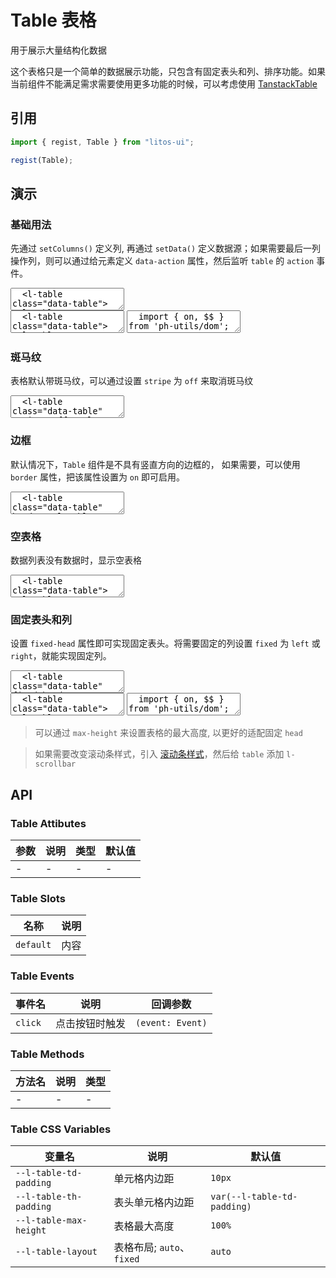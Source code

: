 # Table 表格

用于展示大量结构化数据

这个表格只是一个简单的数据展示功能，只包含有固定表头和列、排序功能。如果当前组件不能满足需求需要使用更多功能的时候，可以考虑使用 [TanstackTable](https://tanstack.com/table/latest)

## 引用

```js
import { regist, Table } from "litos-ui";

regist(Table);
```

## 演示

<script setup>
  import { onMounted, onUnmounted, nextTick  }  from 'vue';
  import { $, iterate, $$, on, off } from 'ph-utils/dom'

  let $tables;

  const dataSource = [
    {
      id: 1,
      name: '张三',
      age: 18,
      address: '北京朝阳',
    },
    {
      id: 2,
      name: '李四',
      age: 19,
      address: '北京朝阳',
    },
    {
      id: 3,
      name: '王五',
      age: 20,
      address: '北京朝阳',
    },
  ];
  let dataSource1 = dataSource.concat([{
    id: 4,
    name: '赵六',
    age: 21,
    address: '北京朝阳',
  }, {
    id: 5,
    name: '钱七',
    age: 22,
    address: '北京朝阳',
  }, {
    id: 6,
    name: '孙八',
    age: 23,
    address: '北京朝阳',
  }]);

  const columns = [{
    title: '姓名',
    key: 'name',
  }, {
    title: '年龄',
    key: 'age',
  }, {
    title: '住址',
    key: 'address',
  }, {
    title: '操作',
    render: (rowData) => {
      const children = [];
      const attrs = {
        text: true,
        type: 'primary',
        'data-id': `${rowData.id}`,
        height: 'auto'
      }
      children.push($$('l-button', { ...attrs, 'data-action': 'edit', textContent: '编辑' }));
      children.push($$('l-button', { ...attrs, 'data-action': 'delete', textContent: '删除' }));
      return children;
    }
  }];
  let columns1 = [{
    title: '姓名',
    key: 'name',
    width: 80,
    fixed: 'left'
  }, {
    title: '年龄',
    key: 'age',
    width: 200,
  }, {
    title: '住址',
    key: 'address',
    width: 200,
  }, {
    title: '操作',
    width: 200,
    fixed: 'right',
    render: (rowData) => {
      const children = [];
      const attrs = {
        text: true,
        type: 'primary',
        'data-id': `${rowData.id}`,
        height: 'auto'
      }
      children.push($$('l-button', { ...attrs, 'data-action': 'edit', textContent: '编辑' }));
      children.push($$('l-button', { ...attrs, 'data-action': 'delete', textContent: '删除' }));
      return children;
    }
  }];

  function handleAction(e) {
    const d = e.detail;
    if (d.action === 'edit') {
      // 编辑 d.id 数据
    } else if (d.action === 'delete') {
      // 删除 d.id 数据
    }
  }

  onMounted(() => {
    if (!import.meta.env.SSR) {
      nextTick(() => {
        $tables = $('.data-table');
        if (!$tables.length) {
          return;
        }
        iterate($tables, ($table, i) => {
          if (i === 4) {
            $table.setColumns(columns1);
          } else {
            $table.setColumns(columns);
          }
          if (i === 3) {
            $table.setData([]);
          } else if (i === 4) {
            $table.setData(dataSource1);
          } else {
            $table.setData(dataSource);
          }
        });

        on($tables[0], 'action', handleAction);
      });
    }
  });

  onUnmounted(() => {
    if ($tables && $tables.length) {
      off($tables[0], 'action', handleAction);
    }
    $tables = null;
  });
</script>

### 基础用法

先通过 `setColumns()` 定义列, 再通过 `setData()` 定义数据源；如果需要最后一列操作列，则可以通过给元素定义 `data-action` 属性，然后监听 `table` 的 `action` 事件。

<ClientOnly>
<l-code-preview>
<textarea lang="html">
  <l-table class="data-table"></l-table>
</textarea>
<div class="source">
<textarea lang="html">
  <l-table class="data-table"></l-table>
</textarea>
<textarea lang="js">
  import { on, $$ } from 'ph-utils/dom';
  //-
  const $table = $('.data-table');
  //-
  const dataSource = [
    {
      id: 1,
      name: '张三',
      age: 18,
      address: '北京朝阳',
    },
    {
      id: 2,
      name: '李四',
      age: 19,
      address: '北京朝阳',
    },
    {
      id: 3,
      name: '王五',
      age: 20,
      address: '北京朝阳',
    },
  ];
  //-
  const columns = [{
    title: '姓名',
    key: 'name',
  }, {
    title: '年龄',
    key: 'age',
  }, {
    title: '住址',
    key: 'address',
  }, {
    title: '操作',
    render: (rowData) => {
      const children = [];
      const attrs = {
        text: true,
        type: 'primary',
        'data-id': `${rowData.id}`
      }
      children.push($$('l-button', { 
        ...attrs, 
        'data-action': 'edit', 
        textContent: '编辑' 
      }));
      //-
      children.push($$('l-button', { 
        ...attrs, 
        'data-action': 'delete', 
        textContent: '删除' 
      }));
      return children;
    }
  }];
  $table.setColumns(columns);
  $table.setData(dataSource);
  //-
  function handleAction(e) {
    const d = e.detail;
    if (d.action === 'edit') {
      // 编辑 d.id 数据
    } else if (d.action === 'delete') {
      // 删除 d.id 数据
    }
  }
  //-
  on($table, 'action', handleAction);
</textarea>
</div>
</l-code-preview>
</ClientOnly>

### 斑马纹

表格默认带斑马纹，可以通过设置 `stripe` 为 `off` 来取消斑马纹

<ClientOnly>
<l-code-preview>
<textarea lang="html">
  <l-table class="data-table" stripe="off"></l-table>
</textarea>
</l-code-preview>
</ClientOnly>

### 边框

默认情况下，`Table` 组件是不具有竖直方向的边框的， 如果需要，可以使用 `border` 属性，把该属性设置为 `on` 即可启用。

<ClientOnly>
<l-code-preview>
<textarea lang="html">
  <l-table class="data-table" border></l-table>
</textarea>
</l-code-preview>
</ClientOnly>

### 空表格

数据列表没有数据时，显示空表格

<ClientOnly>
<l-code-preview>
<textarea lang="html">
  <l-table class="data-table"></l-table>
</textarea>
</l-code-preview>
</ClientOnly>

### 固定表头和列

设置 `fixed-head` 属性即可实现固定表头。将需要固定的列设置 `fixed` 为 `left` 或 `right`，就能实现固定列。

<ClientOnly>
<l-code-preview>
<textarea lang="html">
  <l-table class="data-table" fixed-head max-height="200px"></l-table>
</textarea>
<div class="source">
<textarea lang="html">
  <l-table class="data-table"></l-table>
</textarea>
<textarea lang="js">
  import { on, $$ } from 'ph-utils/dom';
  //-
  const $table = $('.data-table');
  //-
  const columns = [{
    title: '姓名',
    key: 'name',
    fixed: 'left',
    width: 80
  }, {
    title: '年龄',
    key: 'age',
    width: 200
  }, {
    title: '住址',
    key: 'address',
    width: 200
  }, {
    title: '操作',
    width: 200,
    fixed: 'right',
    render: (rowData) => {
      const children = [];
      const attrs = {
        text: true,
        type: 'primary',
        'data-id': `${rowData.id}`
      }
      children.push($$('l-button', { 
        ...attrs, 
        'data-action': 'edit', 
        textContent: '编辑' 
      }));
      //-
      children.push($$('l-button', { 
        ...attrs, 
        'data-action': 'delete', 
        textContent: '删除' 
      }));
      return children;
    }
  }];
  $table.setColumns(columns);
  $table.setData(dataSource);
</textarea>
</div>
</l-code-preview>
</ClientOnly>

> 可以通过 `max-height` 来设置表格的最大高度, 以更好的适配固定 `head`

> 如果需要改变滚动条样式，引入 [滚动条样式](/css_util#_3-滚动条样式)，然后给 `table` 添加 `l-scrollbar`

## API

### Table Attibutes

<!-- prettier-ignore -->
| 参数 | 说明 | 类型 | 默认值 |
| --- | --- | --- | --- |
| - | - | - | - |

### Table Slots

<!-- prettier-ignore -->
| 名称 | 说明 |
| --- | --- |
| `default` | 内容 |

### Table Events

<!-- prettier-ignore -->
| 事件名 | 说明 | 回调参数 |
| --- | --- | --- |
| `click` | 点击按钮时触发 | `(event: Event)` |

### Table Methods

<!-- prettier-ignore -->
| 方法名 | 说明 | 类型 |
| --- | --- | --- |
| - | - | - |

### Table CSS Variables

<!-- prettier-ignore -->
| 变量名 | 说明 | 默认值 |
| --- | --- | --- |
| `--l-table-td-padding` | 单元格内边距 | `10px` |
| `--l-table-th-padding` | 表头单元格内边距 | `var(--l-table-td-padding)` |
| `--l-table-max-height` | 表格最大高度 | `100%` |
| `--l-table-layout` | 表格布局; `auto`、`fixed` | `auto` |
